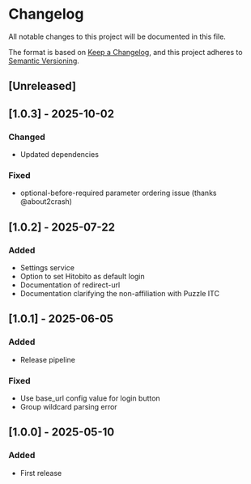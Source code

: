 # Changelog

All notable changes to this project will be documented in this file.

The format is based on [Keep a Changelog](https://keepachangelog.com/en/1.1.0/),
and this project adheres to [Semantic Versioning](https://semver.org/spec/v2.0.0.html).

## [Unreleased]

## [1.0.3] - 2025-10-02

### Changed

- Updated dependencies

### Fixed

- optional-before-required parameter ordering issue (thanks @about2crash)

## [1.0.2] - 2025-07-22

### Added

- Settings service
- Option to set Hitobito as default login
- Documentation of redirect-url
- Documentation clarifying the non-affiliation with Puzzle ITC

## [1.0.1] - 2025-06-05

### Added

- Release pipeline

### Fixed

- Use base_url config value for login button
- Group wildcard parsing error

## [1.0.0] - 2025-05-10

### Added

- First release
